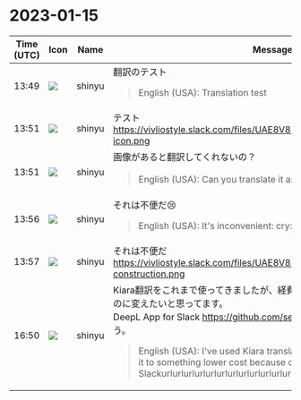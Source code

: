 # 2023-01-15

|Time (UTC)|Icon|Name|Message|
|---|---|---|---|
|13:49|![](https://avatars.slack-edge.com/2018-04-27/354445776386_e258f5ed5ba887b08668_72.jpg)|shinyu|翻訳のテスト<br><blockquote>English (USA): Translation test</blockquote>|
|13:51|![](https://avatars.slack-edge.com/2018-04-27/354445776386_e258f5ed5ba887b08668_72.jpg)|shinyu|テスト<br>https://vivliostyle.slack.com/files/UAE8V83GA/F04K22P8WNQ/vivliostyle-icon.png|
|13:51|![](https://avatars.slack-edge.com/2018-04-27/354445776386_e258f5ed5ba887b08668_72.jpg)|shinyu|画像があると翻訳してくれないの？<br><blockquote>English (USA): Can you translate it as having an image？</blockquote>|
|13:56|![](https://avatars.slack-edge.com/2018-04-27/354445776386_e258f5ed5ba887b08668_72.jpg)|shinyu|それは不便だ😢<br><blockquote>English (USA): It's inconvenient: cry:</blockquote>|
|13:57|![](https://avatars.slack-edge.com/2018-04-27/354445776386_e258f5ed5ba887b08668_72.jpg)|shinyu|それは不便だ<br>https://vivliostyle.slack.com/files/UAE8V83GA/F04K22W6L20/under-construction.png|
|16:50|![](https://avatars.slack-edge.com/2018-04-27/354445776386_e258f5ed5ba887b08668_72.jpg)|shinyu|Kiara翻訳をこれまで使ってきましたが、経費節約のため、もっと低コストなものに変えたいと思ってます。<br>DeepL App for Slack <https://github.com/seratch/deepl-for-slack> がよさそう。<br><blockquote>English (USA): I've used Kiara translation so far, but I want to change it to something lower cost because of cost savings. DeepL App for Slackurlurlurlurlurlurlurlurlurlurlurlurlurlurlurlurl</blockquote>|
